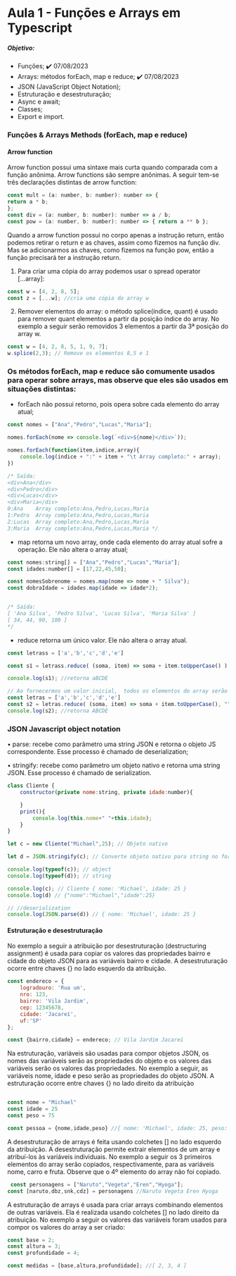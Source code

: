 # Aula 1 - Funções e Arrays em Typescript
##### Objetivo:
- Funções; ✔️ 07/08/2023
- Arrays: métodos forEach, map e reduce; ✔️ 07/08/2023
-  JSON (JavaScript Object Notation);
- Estruturação e desestruturação;
- Async e await;
- Classes;
- Export e import.

### Funções & Arrays Methods (forEach, map e reduce)

#### Arrow function

Arrow function possui uma sintaxe mais curta quando comparada com a função anônima.
Arrow functions são sempre anônimas. A seguir tem-se três declarações distintas de arrow function:
```js
const mult = (a: number, b: number): number => {
return a * b;
};
const div = (a: number, b: number): number => a / b;
const pow = (a: number, b: number): number => { return a ** b };
```
Quando a arrow function possui no corpo apenas a instrução return, então podemos retirar o return e as chaves,
assim como fizemos na função div. Mas se adicionarmos as chaves, como fizemos na função pow, então a função
precisará ter a instrução return.


1. Para criar uma cópia do array podemos usar o spread operator [...array]:
```js
const w = [4, 2, 8, 5];
const z = [...w]; //cria uma cópia do array w
```
2. Remover elementos do array: o método splice(índice, quant) é usado para remover quant elementos a partir da
posição índice do array. No exemplo a seguir serão removidos 3 elementos a partir da 3ª posição do array w.
```js
const w = [4, 2, 8, 5, 1, 9, 7];
w.splice(2,3); // Remove os elementos 8,5 e 1
```
### Os métodos forEach, map e reduce são comumente usados para operar sobre arrays, mas observe que eles são usados em situações distintas:

- forEach não possui retorno, pois opera sobre cada elemento do array atual;
```js
const nomes = ["Ana","Pedro","Lucas","Maria"];

nomes.forEach(nome => console.log(`<div>${nome}</div>`));

nomes.forEach(function(item,indice,array){
    console.log(indice + ":" + item + "\t Array completo:" + array);
})

/* Saída: 
<div>Ana</div>
<div>Pedro</div>
<div>Lucas</div>
<div>Maria</div>
0:Ana    Array completo:Ana,Pedro,Lucas,Maria
1:Pedro  Array completo:Ana,Pedro,Lucas,Maria
2:Lucas  Array completo:Ana,Pedro,Lucas,Maria
3:Maria  Array completo:Ana,Pedro,Lucas,Maria */

```


-  map retorna um novo array, onde cada elemento do array atual sofre a operação. Ele não altera o array atual;

```js
const nomes:string[] = ["Ana","Pedro","Lucas","Maria"];
const idades:number[] = [17,22,45,50];

const nomesSobrenome = nomes.map(nome => nome + " Silva");
const dobraIdade = idades.map(idade => idade*2);


/* Saída: 
[ 'Ana Silva', 'Pedro Silva', 'Lucas Silva', 'Maria Silva' ]
[ 34, 44, 90, 100 ]
*/
```

- reduce retorna um único valor. Ele não altera o array atual.
```js
const letrass = ['a','b','c','d','e']

const s1 = letrass.reduce( (soma, item) => soma + item.toUpperCase() );

console.log(s1); //retorna aBCDE

// Ao fornecermos um valor inicial,  todos os elementos do array serão considerados.
const letras = ['a','b','c','d','e']
const s2 = letras.reduce( (soma, item) => soma + item.toUpperCase(), "");
console.log(s2); //retorna ABCDE
```
### JSON Javascript object notation
• parse: recebe como parâmetro uma string JSON e retorna o objeto JS correspondente. Esse processo é chamado de
deserialization;

• stringify: recebe como parâmetro um objeto nativo e retorna uma string JSON. Esse processo é chamado de
serialization.
```js
class Cliente {
    constructor(private nome:string, private idade:number){

    }
    print(){
        console.log(this.nome+" "+this.idade);
    }
}

let c = new Cliente("Michael",25); // Objeto nativo

let d = JSON.stringify(c); // Converte objeto nativo para string no formato JSON;

console.log(typeof(c)); // object
console.log(typeof(d)); // string

console.log(c); // Cliente { nome: 'Michael', idade: 25 }
console.log(d) // {"nome":"Michael","idade":25}

// //deserialization
console.log(JSON.parse(d)) // { nome: 'Michael', idade: 25 }
```
#### Estruturação e desestruturação

No exemplo a seguir a atribuição por desestruturação (destructuring assignment) é usada para copiar os valores das
propriedades bairro e cidade do objeto JSON para as variáveis bairro e cidade.
A desestruturação ocorre entre chaves {} no lado esquerdo da atribuição.
```js
const endereco = {
    logradouro: 'Rua um',
    nro: 123,
    bairro: 'Vila Jardim',
    cep: 12345678,
    cidade: 'Jacareí',
    uf:'SP'
};

const {bairro,cidade} = endereco; // Vila Jardim Jacareí

```
Na estruturação, variáveis são usadas para compor objetos JSON, os nomes das variáveis serão as propriedades do objeto e os valores das variáveis serão os valores das propriedades. 
No exemplo a seguir, as variáveis nome, idade e peso serão as propriedades do objeto JSON. A estruturação ocorre entre chaves
{} no lado direito da atribuição

```js

const nome = "Michael"
const idade = 25
const peso = 75

const pessoa = {nome,idade,peso} //{ nome: 'Michael', idade: 25, peso: 75 }

```

A desestruturação de arrays é feita usando colchetes [] no lado esquerdo da atribuição. A desestruturação permite extrair
elementos de um array e atribuí-los às variáveis individuais. No exemplo a seguir os 3 primeiros elementos do array serão
copiados, respectivamente, para as variáveis nome, carro e fruta. Observe que o 4º elemento do array não foi copiado.
```js
 const personagens = ["Naruto","Vegeta","Eren","Hyoga"];
const [naruto,dbz,snk,cdz] = personagens //Naruto Vegeta Eren Hyoga
```

A estruturação de arrays é usada para criar arrays combinando elementos de outras variáveis. Ela é realizada usando
colchetes [] no lado direito da atribuição. No exemplo a seguir os valores das variáveis foram usados para compor os valores
do array a ser criado:
```js
const base = 2;
const altura = 3;
const profundidade = 4;

const medidas = [base,altura,profundidade]; //[ 2, 3, 4 ]

```



